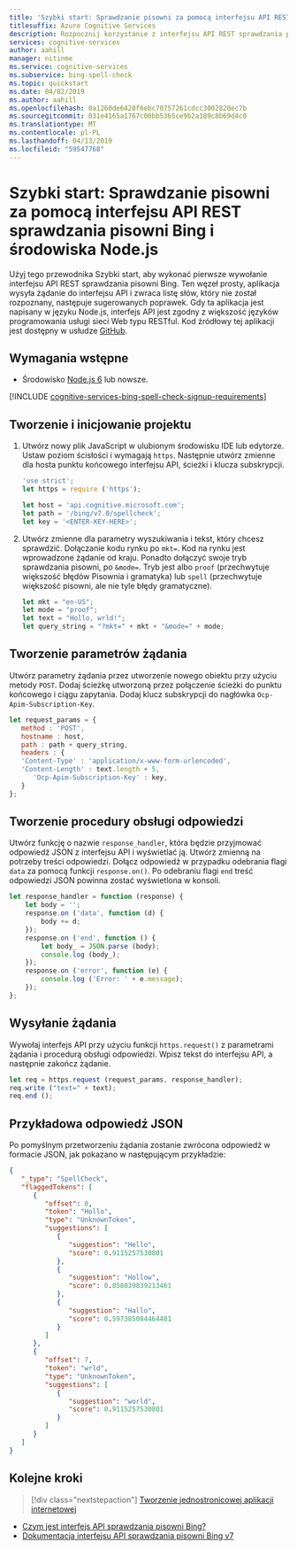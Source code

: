 ```yaml
---
title: 'Szybki start: Sprawdzanie pisowni za pomocą interfejsu API REST sprawdzania pisowni Bing i środowiska Node.js'
titlesuffix: Azure Cognitive Services
description: Rozpocznij korzystanie z interfejsu API REST sprawdzania pisowni Bing, aby sprawdzać pisownię i poprawność gramatyczną.
services: cognitive-services
author: aahill
manager: nitinme
ms.service: cognitive-services
ms.subservice: bing-spell-check
ms.topic: quickstart
ms.date: 04/02/2019
ms.author: aahill
ms.openlocfilehash: 0a1260de6428f6ebc70757261cdcc3002820ec7b
ms.sourcegitcommit: 031e4165a1767c00bb5365ce9b2a189c8b69d4c0
ms.translationtype: MT
ms.contentlocale: pl-PL
ms.lasthandoff: 04/13/2019
ms.locfileid: "59547768"
---
```

# <a name="quickstart-check-spelling-with-the-bing-spell-check-rest-api-and-nodejs"></a>Szybki start: Sprawdzanie pisowni za pomocą interfejsu API REST sprawdzania pisowni Bing i środowiska Node.js

Użyj tego przewodnika Szybki start, aby wykonać pierwsze wywołanie interfejsu API REST sprawdzania pisowni Bing. Ten węzeł prosty, aplikacja wysyła żądanie do interfejsu API i zwraca listę słów, który nie został rozpoznany, następuje sugerowanych poprawek. Gdy ta aplikacja jest napisany w języku Node.js, interfejs API jest zgodny z większość języków programowania usługi sieci Web typu RESTful. Kod źródłowy tej aplikacji jest dostępny w usłudze [GitHub](https://github.com/Azure-Samples/cognitive-services-REST-api-samples/blob/master/nodejs/Search/BingSpellCheckv7.js).

## <a name="prerequisites"></a>Wymagania wstępne

* Środowisko [Node.js 6](https://nodejs.org/en/download/) lub nowsze.

[!INCLUDE [cognitive-services-bing-spell-check-signup-requirements](../../../../includes/cognitive-services-bing-spell-check-signup-requirements.md)]


## <a name="create-and-initialize-a-project"></a>Tworzenie i inicjowanie projektu

1. Utwórz nowy plik JavaScript w ulubionym środowisku IDE lub edytorze. Ustaw poziom ścisłości i wymagają `https`. Następnie utwórz zmienne dla hosta punktu końcowego interfejsu API, ścieżki i klucza subskrypcji.

    ```javascript
    'use strict';
    let https = require ('https');

    let host = 'api.cognitive.microsoft.com';
    let path = '/bing/v7.0/spellcheck';
    let key = '<ENTER-KEY-HERE>';
    ```

2. Utwórz zmienne dla parametry wyszukiwania i tekst, który chcesz sprawdzić. Dołączanie kodu rynku po `mkt=`. Kod na rynku jest wprowadzone żądanie od kraju. Ponadto dołączyć swoje tryb sprawdzania pisowni, po `&mode=`. Tryb jest albo `proof` (przechwytuje większość błędów Pisownia i gramatyka) lub `spell` (przechwytuje większość pisowni, ale nie tyle błędy gramatyczne).

    ```javascript
    let mkt = "en-US";
    let mode = "proof";
    let text = "Hollo, wrld!";
    let query_string = "?mkt=" + mkt + "&mode=" + mode;
    ```

## <a name="create-the-request-parameters"></a>Tworzenie parametrów żądania

Utwórz parametry żądania przez utworzenie nowego obiektu przy użyciu metody `POST`. Dodaj ścieżkę utworzoną przez połączenie ścieżki do punktu końcowego i ciągu zapytania. Dodaj klucz subskrypcji do nagłówka `Ocp-Apim-Subscription-Key`.

```javascript
let request_params = {
   method : 'POST',
   hostname : host,
   path : path + query_string,
   headers : {
   'Content-Type' : 'application/x-www-form-urlencoded',
   'Content-Length' : text.length + 5,
      'Ocp-Apim-Subscription-Key' : key,
   }
};
```

## <a name="create-a-response-handler"></a>Tworzenie procedury obsługi odpowiedzi

Utwórz funkcję o nazwie `response_handler`, która będzie przyjmować odpowiedź JSON z interfejsu API i wyświetlać ją. Utwórz zmienną na potrzeby treści odpowiedzi. Dołącz odpowiedź w przypadku odebrania flagi `data` za pomocą funkcji `response.on()`. Po odebraniu flagi `end` treść odpowiedzi JSON powinna zostać wyświetlona w konsoli.

```javascript
let response_handler = function (response) {
    let body = '';
    response.on ('data', function (d) {
        body += d;
    });
    response.on ('end', function () {
        let body_ = JSON.parse (body);
        console.log (body_);
    });
    response.on ('error', function (e) {
        console.log ('Error: ' + e.message);
    });
};
```

## <a name="send-the-request"></a>Wysyłanie żądania

Wywołaj interfejs API przy użyciu funkcji `https.request()` z parametrami żądania i procedurą obsługi odpowiedzi. Wpisz tekst do interfejsu API, a następnie zakończ żądanie.

```javascript
let req = https.request (request_params, response_handler);
req.write ("text=" + text);
req.end ();
```

## <a name="example-json-response"></a>Przykładowa odpowiedź JSON

Po pomyślnym przetworzeniu żądania zostanie zwrócona odpowiedź w formacie JSON, jak pokazano w następującym przykładzie:

```json
{
   "_type": "SpellCheck",
   "flaggedTokens": [
      {
         "offset": 0,
         "token": "Hollo",
         "type": "UnknownToken",
         "suggestions": [
            {
               "suggestion": "Hello",
               "score": 0.9115257530801
            },
            {
               "suggestion": "Hollow",
               "score": 0.858039839213461
            },
            {
               "suggestion": "Hallo",
               "score": 0.597385084464481
            }
         ]
      },
      {
         "offset": 7,
         "token": "wrld",
         "type": "UnknownToken",
         "suggestions": [
            {
               "suggestion": "world",
               "score": 0.9115257530801
            }
         ]
      }
   ]
}
```

## <a name="next-steps"></a>Kolejne kroki

> [!div class="nextstepaction"]
> [Tworzenie jednostronicowej aplikacji internetowej](../tutorials/spellcheck.md)

- [Czym jest interfejs API sprawdzania pisowni Bing?](../overview.md)
- [Dokumentacja interfejsu API sprawdzania pisowni Bing v7](https://docs.microsoft.com/rest/api/cognitiveservices/bing-spell-check-api-v7-reference)
